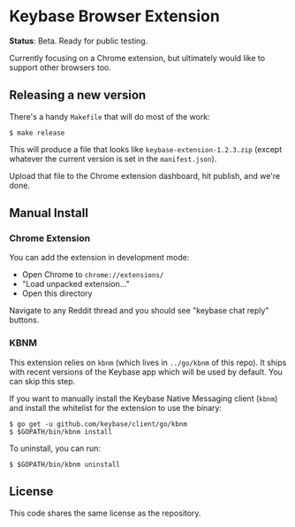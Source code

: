 # Keybase Browser Extension

**Status**: Beta. Ready for public testing.

Currently focusing on a Chrome extension, but ultimately would like to support
other browsers too.


## Releasing a new version

There's a handy `Makefile` that will do most of the work:

```shell
$ make release
```

This will produce a file that looks like `keybase-extension-1.2.3.zip` (except
whatever the current version is set in the `manifest.json`).

Upload that file to the Chrome extension dashboard, hit publish, and we're done.


## Manual Install

### Chrome Extension

You can add the extension in development mode:

* Open Chrome to `chrome://extensions/`
* "Load unpacked extension..."
* Open this directory

Navigate to any Reddit thread and you should see "keybase chat reply" buttons.

### KBNM

This extension relies on `kbnm` (which lives in `../go/kbnm` of this repo). It
ships with recent versions of the Keybase app which will be used by default. You
can skip this step.

If you want to manually install the Keybase Native Messaging client (`kbnm`) and
install the whitelist for the extension to use the binary:

```shell
$ go get -u github.com/keybase/client/go/kbnm
$ $GOPATH/bin/kbnm install
```

To uninstall, you can run:

```shell
$ $GOPATH/bin/kbnm uninstall
```


## License

This code shares the same license as the repository.
